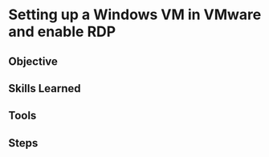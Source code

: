 # Setting up a Windows VM in VMware and enable RDP

## Objective


## Skills Learned


## Tools


## Steps

